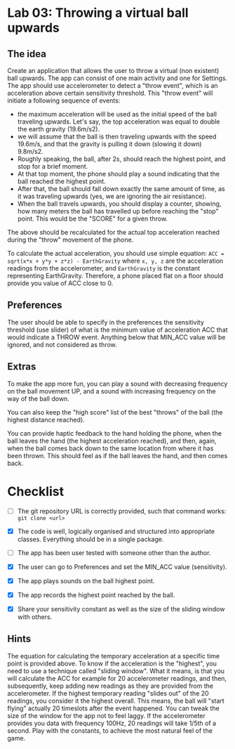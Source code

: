 # Lab 03: Throwing a virtual ball upwards

## The idea

Create an application that allows the user to throw a virtual (non existent) ball upwards.
The app can consist of one main activity and one for Settings.
The app should use accelerometer to detect a "throw event",
which is an acceleration above certain sensitivity threshold.
This "throw event" will initiate a following sequence of events:

   * the maximum acceleration will be used as the initial speed of the ball traveling upwards.
   Let's say, the top acceleration was equal to double the earth gravity (19.6m/s2).
   * we will assume that the ball is then traveling upwards with the speed 19.6m/s, and that the gravity is pulling it down (slowing it down) 9.8m/s2.
   * Roughly speaking, the ball, after 2s, should reach the highest point, and stop for a brief moment.
   * At that top moment, the phone should play a sound indicating that the ball reached the highest point.
   * After that, the ball should fall down exactly the same amount of time, as it was traveling upwards (yes, we are ignoring the air resistance).
   * When the ball travels upwards, you should display a counter, showing,
   how many meters the ball has travelled up before reaching the "stop" point. This would be the "SCORE" for a given throw.

The above should be recalculated for the actual top acceleration reached during the "throw" movement of the phone.

To calculate the actual acceleration,
you should use simple equation: `ACC = sqrt(x*x + y*y + z*z) - EarthGravity` where `x, y, z` are the acceleration readings from the accelerometer,
and `EarthGravity` is the constant representing EarthGravity.  Therefore, a phone placed flat on a floor should provide you value of ACC close to 0.


## Preferences

The user should be able to specify in the preferences the sensitivity threshold (use slider)
of what is the minimum value of acceleration ACC that would indicate a THROW event.
Anything below that MIN_ACC value will be ignored, and not considered as throw.


## Extras

To make the app more fun, you can play a sound with decreasing frequency on the ball movement UP,
and a sound with increasing frequency on the way of the ball down.

You can also keep the "high score" list of the best "throws" of the ball (the highest distance reached).

You can provide haptic feedback to the hand holding the phone, when the ball leaves the hand (the highest acceleration reached),
and then, again, when the ball comes back down to the same location from where it has been thrown.
This should feel as if the ball leaves the hand, and then comes back.



# Checklist

* [ ] The git repository URL is correctly provided, such that command works: `git clone <url> `
* [x] The code is well, logically organised and structured into appropriate classes. Everything should be in a single package.
* [ ] The app has been user tested with someone other than the author.
* [x] The user can go to Preferences and set the MIN_ACC value (sensitivity).
* [x] The app plays sounds on the ball highest point.
* [x] The app records the highest point reached by the ball.
* [x] Share your sensitivity constant as well as the size of the sliding window with others.


## Hints

The equation for calculating the temporary acceleration at a specific time point is provided above. To know if the acceleration is the "highest", you need to use a technique called "sliding window". What it means, is that you will calculate the ACC for example for 20 accelerometer readings, and then, subsequently, keep adding new readings as they are provided from the accelerometer. If the highest temporary reading "slides out" of the 20 readings, you consider it the highest overall. This means, the ball will "start flying" actually 20 timeslots after the event happened. You can tweak the size of the window for the app not to feel laggy. If the accelerometer provides you data with frequency 100Hz, 20 readings will take 1/5th of a second. Play with the constants, to achieve the most natural feel of the game.


